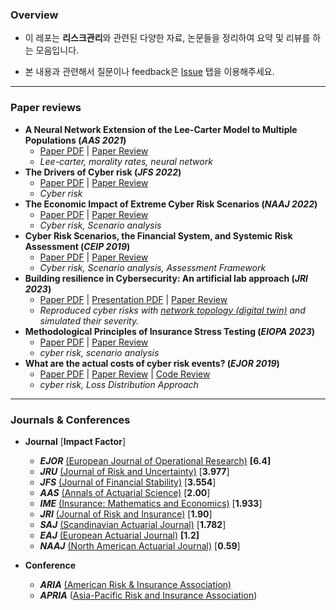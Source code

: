 ### Overview

- 이 레포는 **리스크관리**와 관련된 다양한 자료, 논문들을 정리하여 요약 및 리뷰를 하는 모음입니다.

- 본 내용과 관련해서 질문이나 feedback은 [Issue](https://github.com/keywoongbae/risk-management-papers/issues) 탭을 이용해주세요.

<hr>

### Paper reviews


- **A Neural Network Extension of the Lee-Carter Model to Multiple Populations (*AAS 2021*)**
  - [Paper PDF](./Paper/Richman_AAS_2021.pdf) | [Paper Review](./Review/Richman_AAS_2021.md) 
  - *Lee-carter, morality rates, neural network*
- **The Drivers of Cyber risk (*JFS 2022*)**
  - [Paper PDF](./Paper/Aldasoro_JFS_2022.pdf) | [Paper Review](./Review/Aldasoro_et_al_JRS_2022.md)
  - *Cyber risk*
- **The Economic Impact of Extreme Cyber Risk Scenarios (*NAAJ 2022*)**
  - [Paper PDF](./Paper/Eling_NAAJ_2022.pdf) | [Paper Review](./Review/Eling_NAAJ_2022.md)
  - *Cyber risk, Scenario analysis*
- **Cyber Risk Scenarios, the Financial System, and Systemic Risk Assessment (*CEIP 2019*)** 
  - [Paper PDF](./Paper/Kaffenberger_et_al_2019.pdf) | [Paper Review](./Review/Kaffenberger_et_al_2019.md) 
  - *Cyber risk, Scenario analysis, Assessment Framework*
- **Building resilience in Cybersecurity: An artificial lab approach (*JRI 2023*)**
  - [Paper PDF](./Paper/Awiszus_et_al_JRI_2023.pdf) | [Presentation PDF](./Presentation/Seminar_20240125.pdf) | [Paper Review](./Review/Awiszus_et_al_JRI_2023.md) 
  - *Reproduced cyber risks with <u>network topology (digital twin)</u> and simulated their severity.*
- **Methodological Principles of Insurance Stress Testing (*EIOPA 2023*)**
  - [Paper PDF](./Paper/Eiopa_2023.pdf) | [Paper Review](./Review/Eiopa_2023.md) 
  - *cyber risk, scenario analysis*
- **What are the actual costs of cyber risk events? (*EJOR 2019*)**
  - [Paper PDF](./Paper/Eling_EJOR_2019.pdf) | [Paper Review](./Review/Eling_EJOR_2019.md) | [Code Review](./Code/Eling_et_al_EJOR_2019.r)
  - *cyber risk, Loss Distribution Approach*

<hr>

### Journals & Conferences


- **Journal** [**Impact Factor**]
  - ***EJOR*** [(European Journal of Operational Research)](https://www.sciencedirect.com/journal/european-journal-of-operational-research) **[6.4]**
  - ***JRU*** [(Journal of Risk and Uncertainty)](https://www.springer.com/journal/11166) [**3.977**]
  - ***JFS*** [(Journal of Financial Stability)](https://www.sciencedirect.com/journal/journal-of-financial-stability) [**3.554**]
  - ***AAS*** [(Annals of Actuarial Science)](https://www.cambridge.org/core/journals/annals-of-actuarial-science) [**2.00**]
  - ***IME*** [(Insurance: Mathematics and Economics)]() [**1.933**]
  - ***JRI*** [(Journal of Risk and Insurance)](https://onlinelibrary.wiley.com/journal/15396975) [**1.90**]
  - ***SAJ*** [(Scandinavian Actuarial Journal)](https://www.tandfonline.com/toc/sact20/current) [**1.782**]
  - ***EAJ*** [(European Actuarial Journal)](https://link.springer.com/journal/13385) **[1.2]**
  - ***NAAJ*** [(North American Actuarial Journal)](https://www.tandfonline.com/toc/uaaj20/current) [**0.59**]

- **Conference**
  - ***ARIA*** [(American Risk & Insurance Association)](https://www.aria.org/)
  - ***APRIA*** ([Asia-Pacific Risk and Insurance Association](https://www.apria.org/))
